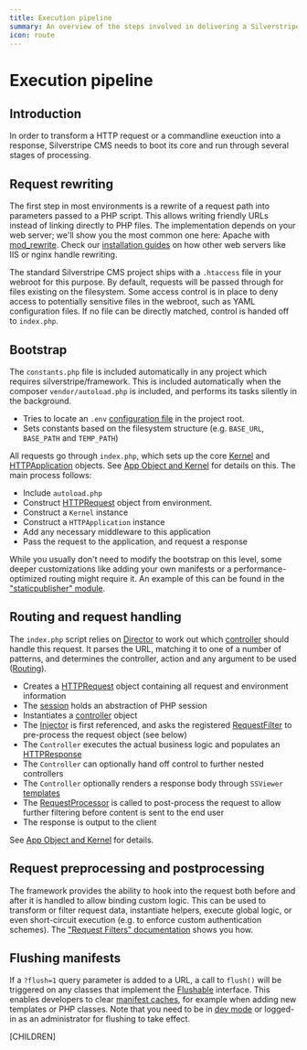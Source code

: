 ```yaml
---
title: Execution pipeline
summary: An overview of the steps involved in delivering a Silverstripe CMS web page.
icon: route
---
```


# Execution pipeline

## Introduction

In order to transform a HTTP request or a commandline exeuction into a response,
Silverstripe CMS needs to boot its core and run through several stages of processing.

## Request rewriting

The first step in most environments is a rewrite of a request path into parameters passed to a PHP script.
This allows writing friendly URLs instead of linking directly to PHP files.
The implementation depends on your web server; we'll show you the most common one here:
Apache with [mod_rewrite](https://httpd.apache.org/docs/current/mod/mod_rewrite.html).
Check our [installation guides](/getting_started/installation) on how other web servers like IIS or nginx handle rewriting.

The standard Silverstripe CMS project ships with a `.htaccess` file in your webroot for this purpose.
By default, requests will be passed through for files existing on the filesystem.
Some access control is in place to deny access to potentially sensitive files in the webroot, such as YAML configuration files.
If no file can be directly matched, control is handed off to `index.php`.

## Bootstrap

The `constants.php` file is included automatically in any project which requires silverstripe/framework.
This is included automatically when the composer `vendor/autoload.php` is included, and performs its
tasks silently in the background.

- Tries to locate an `.env`
  [configuration file](/getting_started/environment_management) in the project root.
- Sets constants based on the filesystem structure (e.g. `BASE_URL`, `BASE_PATH` and `TEMP_PATH`)

All requests go through `index.php`, which sets up the core [Kernel](api:SilverStripe\Core\Kernel) and [HTTPApplication](api:SilverStripe\Control\HTTPApplication)
objects. See [App Object and Kernel](/developer_guides/execution_pipeline/app_object_and_kernel) for details on this.
The main process follows:

- Include `autoload.php`
- Construct [HTTPRequest](api:SilverStripe\Control\HTTPRequest) object from environment.
- Construct a `Kernel` instance
- Construct a `HTTPApplication` instance
- Add any necessary middleware to this application
- Pass the request to the application, and request a response

While you usually don't need to modify the bootstrap on this level, some deeper customizations like
adding your own manifests or a performance-optimized routing might require it.
An example of this can be found in the ["staticpublisher" module](https://github.com/silverstripe-labs/silverstripe-staticpublisher/).

## Routing and request handling

The `index.php` script relies on [Director](api:SilverStripe\Control\Director) to work out which [controller](../controllers/)
should handle this request. It parses the URL, matching it to one of a number of patterns,
and determines the controller, action and any argument to be used ([Routing](../controllers/routing)).

- Creates a [HTTPRequest](api:SilverStripe\Control\HTTPRequest) object containing all request and environment information
- The [session](../cookies_and_sessions/sessions) holds an abstraction of PHP session
- Instantiates a [controller](../controllers/) object
- The [Injector](api:SilverStripe\Core\Injector\Injector) is first referenced, and asks the registered
   [RequestFilter](../controllers/requestfilters)
   to pre-process the request object (see below)
- The `Controller` executes the actual business logic and populates an [HTTPResponse](api:SilverStripe\Control\HTTPResponse)
- The `Controller` can optionally hand off control to further nested controllers
- The `Controller` optionally renders a response body through `SSViewer` [templates](../templates)
- The [RequestProcessor](api:SilverStripe\Control\RequestProcessor) is called to post-process the request to allow
further filtering before content is sent to the end user
- The response is output to the client

See [App Object and Kernel](app_object_and_kernel) for details.

## Request preprocessing and postprocessing

The framework provides the ability to hook into the request both before and
after it is handled to allow binding custom logic. This can be used
to transform or filter request data, instantiate helpers, execute global logic,
or even short-circuit execution (e.g. to enforce custom authentication schemes).
The ["Request Filters" documentation](../controllers/requestfilters) shows you how.

## Flushing manifests

If a `?flush=1` query parameter is added to a URL, a call to `flush()` will be triggered
on any classes that implement the [Flushable](flushable) interface.
This enables developers to clear [manifest caches](manifests),
for example when adding new templates or PHP classes.
Note that you need to be in [dev mode](/getting_started/environment_management)
or logged-in as an administrator for flushing to take effect.

[CHILDREN]
